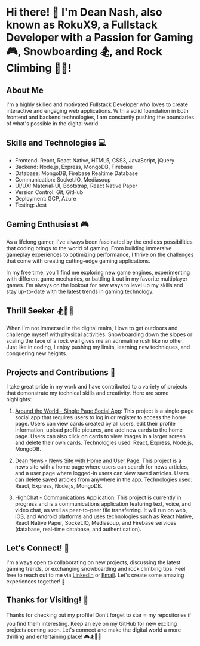 # Hi there! 👋 I'm Dean Nash, also known as RokuX9, a Fullstack Developer with a Passion for Gaming 🎮, Snowboarding 🏂, and Rock Climbing 🧗‍♂️!

## About Me

I'm a highly skilled and motivated Fullstack Developer who loves to create interactive and engaging web applications. With a solid foundation in both frontend and backend technologies, I am constantly pushing the boundaries of what's possible in the digital world.

## Skills and Technologies 💻

- Frontend: React, React Native, HTML5, CSS3, JavaScript, jQuery
- Backend: Node.js, Express, MongoDB, Firebase
- Database: MongoDB, Firebase Realtime Database
- Communication: Socket.IO, Mediasoup
- UI/UX: Material-UI, Bootstrap, React Native Paper
- Version Control: Git, GitHub
- Deployment: GCP, Azure
- Testing: Jest

## Gaming Enthusiast 🎮

As a lifelong gamer, I've always been fascinated by the endless possibilities that coding brings to the world of gaming. From building immersive gameplay experiences to optimizing performance, I thrive on the challenges that come with creating cutting-edge gaming applications.

In my free time, you'll find me exploring new game engines, experimenting with different game mechanics, or battling it out in my favorite multiplayer games. I'm always on the lookout for new ways to level up my skills and stay up-to-date with the latest trends in gaming technology.

## Thrill Seeker 🏂🧗‍♂️

When I'm not immersed in the digital realm, I love to get outdoors and challenge myself with physical activities. Snowboarding down the slopes or scaling the face of a rock wall gives me an adrenaline rush like no other. Just like in coding, I enjoy pushing my limits, learning new techniques, and conquering new heights.

## Projects and Contributions 🚀

I take great pride in my work and have contributed to a variety of projects that demonstrate my technical skills and creativity. Here are some highlights:

1. [Around the World - Single Page Social App](https://around-dean.students.nomoredomainssbs.ru/): This project is a single-page social app that requires users to log in or register to access the home page. Users can view cards created by all users, edit their profile information, upload profile pictures, and add new cards to the home page. Users can also click on cards to view images in a larger screen and delete their own cards. Technologies used: React, Express, Node.js, MongoDB.

2. [Dean News - News Site with Home and User Page](https://www.dean-news.students.nomoredomainssbs.ru/): This project is a news site with a home page where users can search for news articles, and a user page where logged-in users can view saved articles. Users can delete saved articles from anywhere in the app. Technologies used: React, Express, Node.js, MongoDB.

3. [HighChat - Communications Application](https://github.com/RokuX9/highchat): This project is currently in progress and is a communications application featuring text, voice, and video chat, as well as peer-to-peer file transferring. It will run on web, iOS, and Android platforms and uses technologies such as React Native, React Native Paper, Socket.IO, Mediasoup, and Firebase services (database, real-time database, and authentication).

## Let's Connect! 🤝

I'm always open to collaborating on new projects, discussing the latest gaming trends, or exchanging snowboarding and rock climbing tips. Feel free to reach out to me via [LinkedIn](https://www.linkedin.com/in/dean-nash/) or [Email](mailto:shibta007@gmail.com). Let's create some amazing experiences together! 🚀

## Thanks for Visiting! 🎉

Thanks for checking out my profile! Don't forget to star ⭐️ my repositories if you find them interesting. Keep an eye on my GitHub for new exciting projects coming soon. Let's connect and make the digital world a more thrilling and entertaining place! 🎮🏂🧗‍♂️
